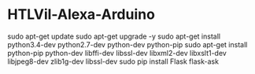 # HTLVil-Alexa-Arduino

sudo apt-get update
sudo apt-get upgrade -y
sudo apt-get install python3.4-dev python2.7-dev python-dev python-pip
sudo apt-get install python-pip python-dev libffi-dev libssl-dev libxml2-dev libxslt1-dev
libjpeg8-dev zlib1g-dev libssl-dev
sudo pip install Flask flask-ask
